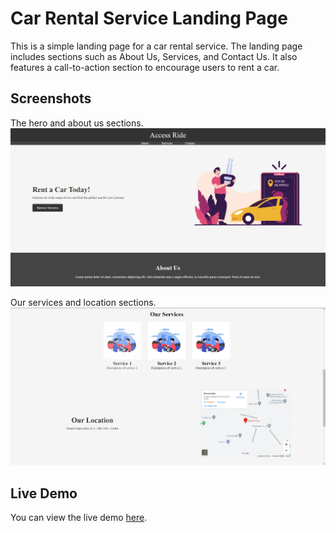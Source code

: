 # Car Rental Service Landing Page

This is a simple landing page for a car rental service. The landing page includes sections such as About Us, Services, and Contact Us. It also features a call-to-action section to encourage users to rent a car.

## Screenshots

The hero and about us sections.
![Screenshot 1](/images/Screenshot1.png)

Our services and location sections.
![Screenshot 2](/images/Screenshot2.png)

## Live Demo

You can view the live demo [here](https://access-ride.vercel.app).

